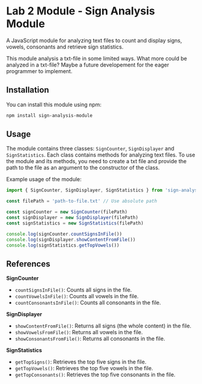 # Lab 2 Module - Sign Analysis Module

A JavaScript module for analyzing text files to count and display signs, vowels, consonants and retrieve sign statistics. 

This module analysis a txt-file in some limited ways. What more could be analyzed in a txt-file? Maybe a future developement for the eager programmer to implement.

## Installation

You can install this module using npm:

```bash
npm install sign-analysis-module
```

## Usage

The module contains three classes: `SignCounter`, `SignDisplayer` and `SignStatistics`. Each class contains methods for analyzing text files. To use the module and its methods, you need to create a txt file and provide the path to the file as an argument to the constructor of the class.

Example usage of the module:

```javascript
import { SignCounter, SignDisplayer, SignStatistics } from 'sign-analysis-module'

const filePath = 'path-to-file.txt' // Use absolute path

const signCounter = new SignCounter(filePath)
const signDisplayer = new SignDisplayer(filePath)
const signStatistics = new SignStatistics(filePath)

console.log(signCounter.countSignsInFile())
console.log(signDisplayer.showContentFromFile())
console.log(signStatistics.getTopVowels())

```

## References

**SignCounter**
- `countSignsInFile()`: Counts all signs in the file.
- `countVowelsInFile()`: Counts all vowels in the file.
- `countConsonantsInFile()`: Counts all consonants in the file.

**SignDisplayer**
- `showContentFromFile()`: Returns all signs (the whole content) in the file.
- `showVowelsFromFile()`: Returns all vowels in the file.
- `showConsonantsFromFile()`: Returns all consonants in the file.

**SignStatistics**
- `getTopSigns()`: Retrieves the top five signs in the file.
- `getTopVowels()`: Retrieves the top five vowels in the file.
- `getTopConsonants()`: Retrieves the top five consonants in the file.
